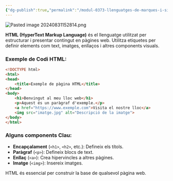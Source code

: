 ```yaml
---
{"dg-publish":true,"permalink":"/modul-0373-llenguatges-de-marques-i-sistemes-de-gestio-d-informacio/conceptes/html/"}
---
```


![Pasted image 20240831152814.png](/img/user/M%C3%B2dul%200373%20Llenguatges%20de%20marques%20i%20sistemes%20de%20gesti%C3%B3%20d%E2%80%99informaci%C3%B3/Conceptes/adjuntos/Pasted%20image%2020240831152814.png)

**HTML (HyperText Markup Language)** és el llenguatge utilitzat per estructurar i presentar contingut en pàgines web. Utilitza etiquetes per definir elements com text, imatges, enllaços i altres components visuals.

### Exemple de Codi HTML:

```html
<!DOCTYPE html>
<html>
<head>
    <title>Exemple de pàgina HTML</title>
</head>
<body>
    <h1>Benvingut al meu lloc web</h1>
    <p>Aquest és un paràgraf d'exemple.</p>
    <a href="https://www.exemple.com">Visita el nostre lloc</a>
    <img src="imatge.jpg" alt="Descripció de la imatge">
</body>
</html>

```

### Alguns components Clau:

- **Encapçalament** (`<h1>`, `<h2>`, etc.): Defineix els títols.
- **Paràgraf** (`<p>`): Defineix blocs de text.
- **Enllaç** (`<a>`): Crea hipervincles a altres pàgines.
- **Imatge** (`<img>`): Insereix imatges.

HTML és essencial per construir la base de qualsevol pàgina web.